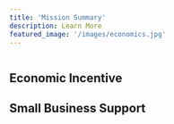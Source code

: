 ```yaml
---
title: 'Mission Summary'
description: Learn More
featured_image: '/images/economics.jpg'
---
```


![]()

## Economic Incentive

## Small Business Support

